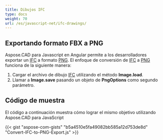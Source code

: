 ```yaml
---
title: Dibujos IFC
type: docs
weight: 70
url: /es/javascript-net/ifc-drawings/
---
```


## **Exportando formato FBX a PNG**

Aspose.CAD para Javascript en Angular permite a los desarrolladores exportar un [IFC](https://docs.fileformat.com/cad/ifc/) a formato [PNG](https://docs.fileformat.com/image/png/).
El enfoque de conversión de [IFC](https://docs.fileformat.com/cad/ifc/) a [PNG](https://docs.fileformat.com/image/png/) funciona de la siguiente manera:

1. Cargar el archivo de dibujo [IFC](https://docs.fileformat.com/cad/ifc/) utilizando el método **Image.load**.
1. Llamar a **Image.save** pasando un objeto de **PngOptions** como segundo parámetro.

## Código de muestra

El código a continuación muestra cómo lograr el mismo objetivo utilizando Aspose.CAD para JavaScript

{{< gist "aspose-com-gists" "b5a4510e5fa49082bb585a12d753de8d" "Convert-IFC-to-PNG-Export.js" >}}
